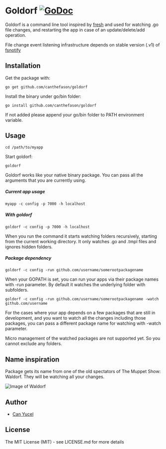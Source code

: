 Goldorf [![GoDoc](https://godoc.org/github.com/canthefason/goldorf?status.svg)](https://godoc.org/github.com/canthefason/goldorf)
=======

Goldorf is a command line tool inspired by [fresh](https://github.com/pilu/fresh) and used for watching .go file changes, and restarting the app in case of an update/delete/add operation.

File change event listening infrastructure depends on stable version (.v1) of [fsnotify](https://github.com/go-fsnotify/fsnotify)

## Installation

  Get the package with:

  `go get github.com/canthefason/goldorf`

  Install the binary under go/bin folder:

  `go install github.com/canthefason/goldorf`

  If not added please append your go/bin folder to PATH environment variable.

## Usage

  `cd /path/to/myapp`

Start goldorf:

  `goldorf`

Goldorf works like your native binary package. You can pass all the arguments that you are currently using.

##### Current app usage
  `myapp -c config -p 7000 -h localhost`

##### With goldorf
  `goldorf -c config -p 7000 -h localhost`

When you run the command it starts watching folders recursively, starting from the current working directory. It only watches .go and .tmpl files and ignores hidden folders.

##### Package dependency
  `goldorf -c config -run github.com/username/somerootpackagename`
  
When your GOPATH is set, you can run your apps via their package names with -run parameter. By default it watches the underlying folder with subfolders. 

  `goldorf -c config -run github.com/username/somerootpackagename -watch github.com/username`

For the cases where your app depends on a few packages that are still in development, and you want to watch all the changes including those packages, you can pass a different package name for watching with -watch parameter.

Micro management of the watched packages are not supported yet. So you cannot exclude any folders.

## Name inspiration

Package gets its name from one of the old spectators of The Muppet Show: Waldorf. They will be watching all your changes. 

![Image of Waldorf](http://upload.wikimedia.org/wikipedia/en/f/fa/StatlerandWaldorf(2).JPG)

## Author

* [Can Yucel](http://canthefason.com)

## License

The MIT License (MIT) - see LICENSE.md for more details


